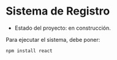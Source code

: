 <h1> Sistema de Registro</h1>

- Estado del proyecto: en construcción.

Para ejecutar el sistema, debe poner:

```npm install react```
